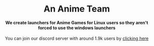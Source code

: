 <h1 align="center">An Anime Team</h1>
<h4 align="center">We create launchers for Anime Games for Linux users so they aren't forced to use the windows launchers</h4>
<p align="center">You can join our discord server with around 1.9k users by <a href="https://discord.gg/ck37X6UWBp">clicking here</a></p>
